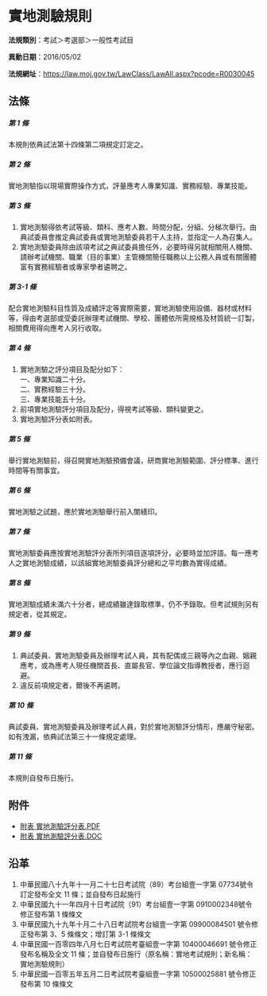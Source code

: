 # 實地測驗規則



**法規類別**：考試＞考選部＞一般性考試目

**異動日期**：2016/05/02  

**法規網址**：https://law.moj.gov.tw/LawClass/LawAll.aspx?pcode=R0030045



## 法條
##### 第 1 條
本規則依典試法第十四條第二項規定訂定之。

##### 第 2 條
實地測驗指以現場實際操作方式，評量應考人專業知識、實務經驗、專業技能。

##### 第 3 條
1. 實地測驗得依考試等級、類科、應考人數、時間分配，分組、分梯次舉行。由典試委員會推定典試委員或實地測驗委員若干人主持，並指定一人為召集人。
1. 實地測驗委員除由該項考試之典試委員擔任外，必要時得另就相關用人機關、請辦考試機關、職業（目的事業）主管機關簡任職務以上公務人員或有關團體富有實務經驗者或專家學者遴聘之。

##### 第 3-1 條
配合實地測驗科目性質及成績評定等實際需要，實地測驗使用設備、器材或材料等，得由考選部或受委託辦理考試機關、學校、團體依所需規格及材質統一訂製，相關費用得向應考人另行收取。

##### 第 4 條
1. 實地測驗之評分項目及配分如下：  
一、專業知識二十分。  
二、實務經驗三十分。  
三、專業技能五十分。
1. 前項實地測驗評分項目及配分，得視考試等級、類科變更之。
1. 實地測驗評分表如附表。

##### 第 5 條
舉行實地測驗前，得召開實地測驗預備會議，研商實地測驗範圍、評分標準、進行時間等有關事宜。

##### 第 6 條
實地測驗之試題，應於實地測驗舉行前入闈繕印。

##### 第 7 條
實地測驗委員應按實地測驗評分表所列項目逐項評分，必要時並加評語。每一應考人之實地測驗成績，以該組實地測驗委員評分總和之平均數為實得成績。

##### 第 8 條
實地測驗成績未滿六十分者，總成績雖達錄取標準，仍不予錄取。但考試規則另有規定者，從其規定。

##### 第 9 條
1. 典試委員、實地測驗委員及辦理考試人員，其有配偶或三親等內之血親、姻親應考，或為應考人現任機關首長、直屬長官、學位論文指導教授者，應行迴避。
1. 違反前項規定者，爾後不再遴聘。

##### 第 10 條
典試委員、實地測驗委員及辦理考試人員，對於實地測驗評分情形，應嚴守秘密。如有洩漏，依典試法第三十一條規定處理。

##### 第 11 條
本規則自發布日施行。
## 附件
* [附表  實地測驗評分表.PDF](https://law.moj.gov.tw/LawClass/LawGetFile.ashx?FileId=0000236219)
* [附表  實地測驗評分表.DOC](https://law.moj.gov.tw/LawClass/LawGetFile.ashx?FileId=0000165149)
## 沿革
1. 中華民國八十九年十一月二十七日考試院（89）考台組壹一字第 07734號令訂定發布全文 11 條；並自發布日起施行
1. 中華民國九十一年四月十日考試院（91）考台組壹一字第 0910002348號令修正發布第 1  條條文
1. 中華民國九十九年十月二十八日考試院考台組壹一字第 09900084501  號令修正發布第 3、5 條條文；增訂第 3-1  條條文
1. 中華民國一百零四年八月七日考試院考臺組壹一字第 10400046691  號令修正發布名稱及全文 11 條；並自發布日施行（原名稱：實地考試規則；新名稱：實地測驗規則）
1. 中華民國一百零五年五月二日考試院考臺組壹一字第 10500025881  號令修正發布第 10 條條文
